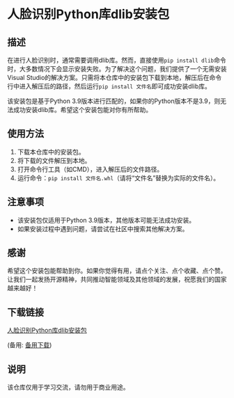 # 人脸识别Python库dlib安装包

## 描述
在进行人脸识别时，通常需要调用dlib库。然而，直接使用`pip install dlib`命令时，大多数情况下会显示安装失败。为了解决这个问题，我们提供了一个无需安装Visual Studio的解决方案。只需将本仓库中的安装包下载到本地，解压后在命令行中进入解压后的路径，然后运行`pip install 文件名`即可成功安装dlib库。

该安装包是基于Python 3.9版本进行匹配的，如果你的Python版本不是3.9，则无法成功安装dlib库。希望这个安装包能对你有所帮助。

## 使用方法
1. 下载本仓库中的安装包。
2. 将下载的文件解压到本地。
3. 打开命令行工具（如CMD），进入解压后的文件路径。
4. 运行命令：`pip install 文件名.whl`（请将“文件名”替换为实际的文件名）。

## 注意事项
- 该安装包仅适用于Python 3.9版本，其他版本可能无法成功安装。
- 如果安装过程中遇到问题，请尝试在社区中搜索其他解决方案。

## 感谢
希望这个安装包能帮助到你。如果你觉得有用，请点个关注、点个收藏、点个赞。让我们一起发扬开源精神，共同推动智能领域及其他领域的发展，祝愿我们的国家越来越好！

## 下载链接
[人脸识别Python库dlib安装包](https://pan.quark.cn/s/59cb13407c60) 

(备用: [备用下载](https://pan.baidu.com/s/1HJKNEZe58q-U_4KuH48Erg?pwd=1234))

## 说明

该仓库仅用于学习交流，请勿用于商业用途。
